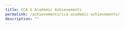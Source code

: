 ```yaml
---
title: CCA & Academic Achievements
permalink: /achievements/cca-academic-achievements/
description: ""
---
```

